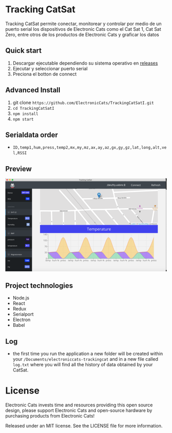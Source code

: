 # Tracking CatSat

Tracking CatSat permite conectar, monitorear y controlar por medio de un puerto serial los dispositivos de Electronic Cats como el Cat Sat 1, Cat Sat Zero, entre otros de los productos de Electronic Cats y graficar los datos

## Quick start
1. Descargar ejecutable dependiendo su sistema operativo en [releases](https://github.com/ElectronicCats/TrackingCatSatI/releases/tag/2.0.0)
2. Ejecutar y seleccionar puerto serial
3. Preciona el botton de connect

## Advanced Install 

1. git clone `https://github.com/ElectronicCats/TrackingCatSatI.git`
2. `cd TrackingCatSatI`
3. `npm install`
3. `npm start`

## Serialdata order 

  * `ID,temp1,hum,press,temp2,mx,my,mz,ax,ay,az,gx,gy,gz,lat,long,alt,vel,RSSI`
  
## Preview 

![Preview](/doc/Captura.png)

## Project technologies

- Node.js
- React
- Redux
- Serialport
- Electron
- Babel

## Log

* the first time you run the application a new folder will be created within your `/Documents/electroniccats-trackingcat` and in a new file called `log.txt` where you will find all the history of data obtained by your CatSat.

# License

Electronic Cats invests time and resources providing this open source design, please support Electronic Cats and open-source hardware by purchasing products from Electronic Cats!

Released under an MIT license. See the LICENSE file for more information.


